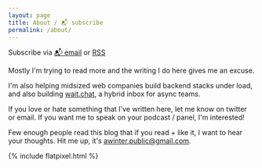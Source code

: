 ```yaml
---
layout: page
title: About / 📬 subscribe
permalink: /about/
---
```


<p class="rss-subscribe">Subscribe via <a href="https://tinyletter.com/abe-winter">📬 email</a> or <a href="{{ "/feed.xml" | relative_url }}">RSS</a></p>

Mostly I'm trying to read more and the writing I do here gives me an excuse.

I'm also helping midsized web companies build backend stacks under load,
and also building [wait.chat](https://wait.chat), a hybrid inbox for async teams.

If you love or hate something that I've written here,
let me know on twitter or email.
If you want me to speak on your podcast / panel, I'm interested!

Few enough people read this blog that if you read + like it, I want to hear your thoughts.
Hit me up, it's awinter.public@gmail.com.

{% include flatpixel.html %}
